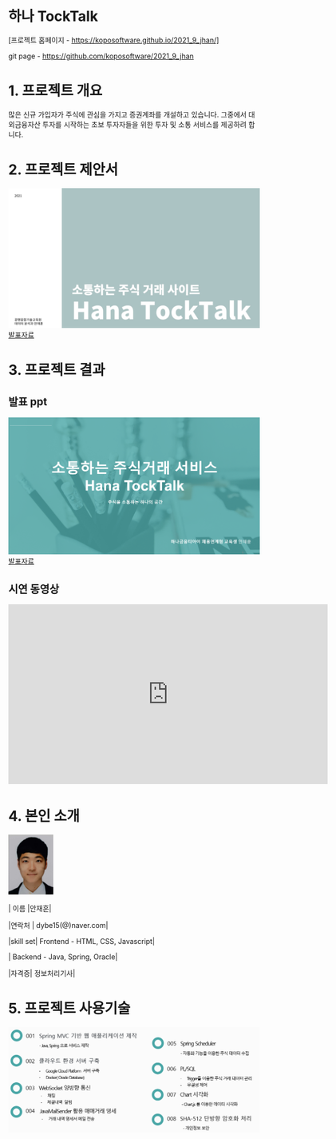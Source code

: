# 하나 TockTalk

[프로젝트 홈페이지 - https://koposoftware.github.io/2021_9_jhan/]

git page - https://github.com/koposoftware/2021_9_jhan

# 1. 프로젝트 개요

 많은 신규 가입자가 주식에 관심을 가지고 증권계좌를 개설하고 있습니다.
 그중에서 대외금융자산 투자를 시작하는 초보 투자자들을 위한 투자 및 소통 서비스를 제공하려 합니다.

# 2. 프로젝트 제안서

   <img src="ppt1.jpg"/>[발표자료](/ppt1.pdf)<br>


# 3. 프로젝트 결과

## 발표 ppt 
   <img src="ppt.png"/>[발표자료](/project.pptx)<br>

## 시연 동영상 

   <iframe id="ytplayer" type="text/html" width="640" height="360" src="https://www.youtube.com/watch?v=CD0yBfelqKM" frameborder="0"></iframe>

# 4. 본인 소개

<img src="ANJAEHUN.jpg" width="90" height="120"/>

| 이름 |안재훈| 

|연락처 | dybe15(@)naver.com|

|skill set| Frontend - HTML, CSS, Javascript|

| Backend - Java, Spring, Oracle|

|자격증|  정보처리기사|

# 5. 프로젝트 사용기술 

  <img src="skill.png"/> 
